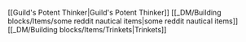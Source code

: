 [[Guild's Potent Thinker|Guild's Potent Thinker]]
[[_DM/Building blocks/Items/some reddit nautical items|some reddit nautical items]]
[[_DM/Building blocks/Items/Trinkets|Trinkets]]

